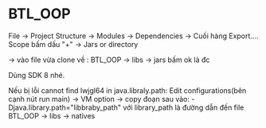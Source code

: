 # BTL_OOP
 
File -> Project Structure -> Modules -> Dependencies -> Cuối hàng Export.... Scope bấm dấu  "+" -> Jars or directory 

-> vào file vừa clone về : BTL_OOP ->  libs -> jars bấm ok là đc

Dùng SDK 8 nhé.

Nếu bị lỗi cannot find lwjgl64 in java.libraly.path:
Edit configurations(bên cạnh nút run main) -> VM option -> copy đoạn sau vào:  -Djava.library.path="libbraby_path"  với library_path là đường dẫn đến file BTL_OOP -> libs -> natives
